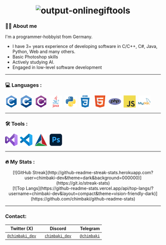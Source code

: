 # <div align="center">![output-onlinegiftools](https://github.com/chimbaki-dev/chimbaki-dev/assets/168841411/e2cdcba6-9d38-495f-a355-8b6190d7fc8e)</div> 

<!--- # <div align="center"> [![Typing SVG](https://readme-typing-svg.herokuapp.com?font=Fira+Code&size=35&weight=500&color=17F700&pause=60000&center=true&random=false&width=435&lines=Welcome&font=Consolas)](https://git.io/typing-svg) </div> --->

### :man_technologist: About me
I'm a programmer-hobbyist from Germany. 
- I have 3+ years experience of developing software in C/C++, C#, Java, Python, Web and many others.
- Basic Photoshop skills
- Actively studying AI.
- Engaged in low-level software development

---
### :computer: Languages :
<div>

  <img src="https://github.com/devicons/devicon/blob/master/icons/c/c-original.svg" title="C" alt="C" width="40" height="40"/>&nbsp;
  <img src="https://github.com/devicons/devicon/blob/master/icons/cplusplus/cplusplus-original.svg" title="C++" alt="C++" width="40" height="40"/>&nbsp;
  <img src="https://github.com/devicons/devicon/blob/master/icons/csharp/csharp-original.svg" title="C#" alt="C#" width="40" height="40"/>&nbsp;
  <img src="https://github.com/devicons/devicon/blob/master/icons/java/java-original-wordmark.svg" title="Java" alt="Java" width="40" height="40"/>&nbsp;
  <img src="https://github.com/devicons/devicon/blob/master/icons/python/python-original.svg" title="Python" alt="Python" width="40" height="40"/>&nbsp;
  <img src="https://github.com/devicons/devicon/blob/master/icons/css3/css3-plain-wordmark.svg"  title="CSS3" alt="CSS" width="40" height="40"/>&nbsp;
  <img src="https://github.com/devicons/devicon/blob/master/icons/html5/html5-original.svg" title="HTML5" alt="HTML" width="40" height="40"/>&nbsp;
  <img src="https://github.com/devicons/devicon/blob/master/icons/php/php-original.svg" title="PHP" alt="PHP" width="40" height="40"/>&nbsp;
  <img src="https://github.com/devicons/devicon/blob/master/icons/javascript/javascript-original.svg" title="JavaScript" alt="JavaScript" width="40" height="40"/>&nbsp;
  <img src="https://github.com/devicons/devicon/blob/master/icons/mysql/mysql-original-wordmark.svg" title="MySQL"  alt="MySQL" width="40" height="40"/>&nbsp;
  
</div>

---

### :hammer_and_wrench: Tools :
<div>
  <img src="https://github.com/devicons/devicon/blob/master/icons/visualstudio/visualstudio-original.svg" title="Visual Studio" alt="Visual Studio" width="40" height="40"/>&nbsp;
  <img src="https://github.com/devicons/devicon/blob/master/icons/vscode/vscode-original.svg" title="Visual Studio Code" alt="Visual Studio Code" width="40" height="40"/>&nbsp;
 <img src="https://github.com/devicons/devicon/blob/master/icons/cmake/cmake-original.svg" title="CMake" alt="CMake" width="40" height="40"/>&nbsp;
 <img src="https://github.com/devicons/devicon/blob/master/icons/photoshop/photoshop-original.svg" title="Photoshop" alt="Photoshop" width="40" height="40"/>&nbsp;
  
</div>

---

### :fire: My Stats :
   <div align="center">[![GitHub Streak](http://github-readme-streak-stats.herokuapp.com?user=chimbaki-dev&theme=dark&background=000000)](https://git.io/streak-stats)</div>
   <div align="center">[![Top Langs](https://github-readme-stats.vercel.app/api/top-langs/?username=chimbaki-dev&layout=compact&theme=vision-friendly-dark)](https://github.com/chimbaki/github-readme-stats)</div>
   
---

### Contact:

| Twitter (X)   || Discord       || Telegram    |
| ------------ |-| ------------ |-| ------------ |
| [`@chimbaki_dev`](https://x.com/chimbaki_dev) || [`chimbaki_dev`](https://discord.com/app) || [`@chimbaki`](https://t.me/chimbaki) |
